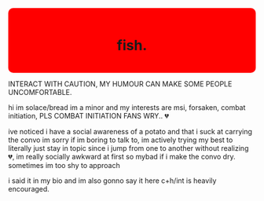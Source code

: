 <div style="background-color: red; padding: 20px; border-radius: 10px;">
  <h1 align="center">fish.</h1>
</div>

INTERACT WITH CAUTION, MY HUMOUR CAN MAKE SOME PEOPLE UNCOMFORTABLE.

 hi im solace/bread im a minor and my interests are msi, forsaken, combat initiation, PLS COMBAT INITIATION FANS WRY.. 💔


ive noticed i have a social awareness of a potato and that i suck at carrying the convo im sorry if im boring to talk to, im actively trying my best to literally just stay in topic since i jump from one to another without realizing 💔, im really socially awkward at first so mybad if i make the convo dry. sometimes im too shy to approach

i said it in my bio and im also gonno say it here c+h/int is heavily encouraged.
